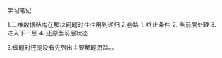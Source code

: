学习笔记

1.二维数据结构在解决问题时往往用到递归
2.套路
    1. 终止条件
    2. 当前层处理
    3. 进入下一层
    4. 还原当前层状态

3.做题时还是没有先列出主要解题思路。。